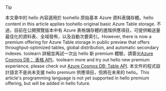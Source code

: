 > [!TIP]
> <span data-ttu-id="eb208-101">本文章中的 hello 內容適用於 toohello 原始基本 Azure 資料表儲存體。</span><span class="sxs-lookup"><span data-stu-id="eb208-101">hello content in this article applies toohello original basic Azure Table storage.</span></span> <span data-ttu-id="eb208-102">不過，目前在公開預覽版本中有 Azure 表格儲存體的進階供應項目，可提供輸送量最佳化的資料表、全域發佈，以及自動次要索引。</span><span class="sxs-lookup"><span data-stu-id="eb208-102">However, there is now a premium offering for Azure Table storage in public preview that offers throughput-optimized tables, global distribution, and automatic secondary indexes.</span></span> <span data-ttu-id="eb208-103">toolearn 詳細並再試一次出 hello 新 premium 體驗，請簽出[Azure Cosmos DB： 表格 API](https://aka.ms/premiumtables)。</span><span class="sxs-lookup"><span data-stu-id="eb208-103">toolearn more and try out hello new premium experience, please check out [Azure Cosmos DB: Table API](https://aka.ms/premiumtables).</span></span> <span data-ttu-id="eb208-104">本文件的程式設計語言不是尚未支援 hello premium 供應項目，但將在未來的 hello。</span><span class="sxs-lookup"><span data-stu-id="eb208-104">This article's programming language is not yet supported in hello premium offering, but will be added in hello future.</span></span>
>
